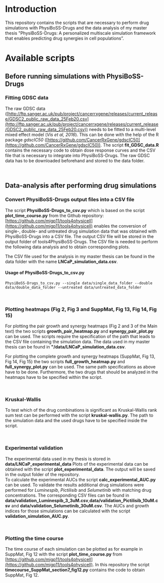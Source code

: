 
# Introduction

This repository contains the scripts that are necessary to perform drug simulations with PhysiBoSS-Drugs and the data analysis of my master thesis "PhysiBoSS-Drugs: A personalized multiscale simulation framework that enables predicting drug synergies in cell populations”.

# Available scripts

## Before running simulations with PhysiBoSS-Drugs 

### Fitting GDSC data

The raw GDSC data ([http://ftp.sanger.ac.uk/pub/project/cancerrxgene/releases/current_release/GDSC2_public_raw_data_25Feb20.csv](http://ftp.sanger.ac.uk/pub/project/cancerrxgene/releases/current_release/GDSC2_public_raw_data_25Feb20.csv)) needs to be fitted to a multi-level mixed effect model (*Vis et al, 2016*). This can be done with the help of the R package *gdscIC50* ([https://github.com/CancerRxGene/gdscIC50](https://github.com/CancerRxGene/gdscIC50)). The script **fit_GDSC_data.R** contains the necessary code to obtain dose response curves and the CSV file that is necessary to integrate into PhysiBoSS-Drugs. The raw GDSC data has to be downloaded beforehand and stored to the data folder. <p>&nbsp;</p>

## Data-analysis after performing drug simulations

### Convert PhysiBoSS-Drugs output files into a CSV file

The script **PhysiBoSS-Drugs_to_csv.py** which is based on the script **plot_time_course.py** from the Github repository: [https://github.com/migp11/tools4physicell](https://github.com/migp11/tools4physicell) enables the conversion of single-, double- and untreated drug simulation data that was obtained with PhysiBoSS-Drugs into a CSV file.
The output CSV file will be stored in the output folder of tools4PhysiBoSS-Drugs. The CSV file is needed to perform the following data analysis and to obtain corresponding plots.

The CSV file used for the analysis in my master thesis can be found in the data folder with the name **LNCaP_simulation_data.csv**.

#### Usage of PhysiBoSS-Drugs_to_csv.py

`PhysiBoSS-Drugs_to_csv.py --single data/single_data_folder --double data/double_data_folder --untreated data/untreated_data_folder` <p>&nbsp;</p>

### Plotting heatmaps (Fig 2, Fig 3 and SuppMat, Fig 13, Fig 14, Fig 15)

For plotting the pair growth and synergy heatmaps (Fig 2 and 3 of the Main text) the two scripts **growth_pair_heatmap.py** and **synergy_pair_plot.py** can be used. The scripts require the specification of the path that leads to the CSV file containing the simulation data. The data used in my master thesis can be found in **"/data/LNCaP_simulation_data.csv**.

For plotting the complete growth and synergy heatmaps (SuppMat, Fig 13, Fig 14, Fig 15) the two scripts **full_growth_heatmap.py** and **full_synergy_plot.py** can be used. The same path specifications as above have to be done. Furthermore, the two drugs that should be analyzed in the heatmaps have to be specified within the script. <p>&nbsp;</p>

### Kruskal-Wallis

To test which of the drug combinations is significant as Kruskal-Wallis rank sum test can be performed with the script **kruskal-wallis.py**. The path to the simulation data and the used drugs have to be specified inside the script. <p>&nbsp;</p>

### Experimental validation

The experimental data used in my thesis is stored in **data/LNCaP_experimental_data** Plots of the experimental data can be obtained with the script **plot_experimental_data**. The output will be saved in the output folder of the repository. \
To calculate the experimental AUCs the script **calc_experimental_AUC.py** can be used.
To validate the results additional drug simulations were performed for *Luminespib*, *Pictilisib* and *Selumetinib* with matching drug concentrations. The corresponding CSV files can be found in **data/validation_Luminespib_3_3uM.csv**,**data/validation_Pictilisib_10uM.csv** and **data/validation_Selumetinib_30uM.csv**. The AUCs and growth indices for those simulations can be calculated with the script **validation_simulation_AUC.py**. <p>&nbsp;</p>

### Plotting the time course

The time course of each simulation can be plotted as for example in SuppMat, Fig 12 with the script **plot_time_course.py** from [https://github.com/migp11/tools4physicell](https://github.com/migp11/tools4physicell). In this repository the script **timecourse_SuppMat_section7_fig12.py** contains the code to obtain SuppMat, Fig 12.
